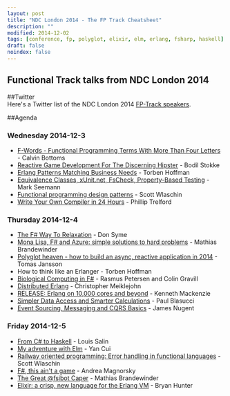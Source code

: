 ```yaml
---
layout: post
title: "NDC London 2014 - The FP Track Cheatsheet"
description: ""
modified: 2014-12-02
tags: [conference, fp, polyglot, elixir, elm, erlang, fsharp, haskell]
draft: false
noindex: false
---
```


## Functional Track talks from NDC London 2014
 

##Twitter  
Here's a Twitter list of the NDC London 2014 [FP-Track speakers](https://twitter.com/bryan_hunter/lists/ndc-london-2014-fp-track).

##Agenda

### Wednesday 2014-12-3
 
* [F-Words - Functional Programming Terms With More Than Four Letters](https://vimeo.com/113519770) - Calvin Bottoms
* [Reactive Game Development For The Discerning Hipster](https://vimeo.com/113519772) - Bodil Stokke
* [Erlang Patterns Matching Business Needs](https://vimeo.com/113519771) - Torben Hoffman
* [Equivalence Classes, xUnit.net, FsCheck, Property-Based Testing](https://vimeo.com/113588389) - Mark Seemann
* [Functional programming design patterns](https://vimeo.com/113588389) - Scott Wlaschin
* [Write Your Own Compiler in 24 Hours](https://vimeo.com/113588390) - Phillip Trelford
 
### Thursday 2014-12-4
 
* [The F# Way To Relaxation](https://vimeo.com/113594249) - Don Syme
* [Mona Lisa, F# and Azure: simple solutions to hard problems](https://vimeo.com/113597999) - Mathias Brandewinder
* [Polyglot heaven - how to build an async, reactive application in 2014](https://vimeo.com/113604450) - Tomas Jansson
* How to think like an Erlanger - Torben Hoffman
* [Biological Computing in F#](https://vimeo.com/113614856) - Rasmus Petersen and Colin Gravill
* [Distributed Erlang](https://vimeo.com/113632427) - Christopher Meiklejohn
* [RELEASE: Erlang on 10,000 cores and beyond](https://vimeo.com/113632427) - Kenneth Mackenzie
* [Simpler Data Access and Smarter Calculations](https://vimeo.com/113686745) - Paul Blasucci
* [Event Sourcing, Messaging and CQRS Basics](https://vimeo.com/113615071) - James Nugent

### Friday 2014-12-5
 
* [From C# to Haskell](https://vimeo.com/113700750) - Louis Salin
* [My adventure with Elm](https://vimeo.com/113703868) - Yan Cui
* [Railway oriented programming: Error handling in functional languages](https://vimeo.com/113707214) - Scott Wlaschin
* [F#, this ain't a game](https://vimeo.com/113716254) - Andrea Magnorsky
* [The Great @fsibot Caper](https://vimeo.com/113725369) - Mathias Brandewinder
* [Elixir: a crisp, new language for the Erlang VM](https://vimeo.com/113731341) - Bryan Hunter



